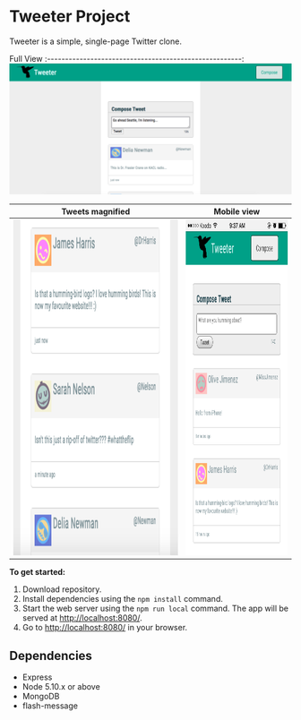 # Tweeter Project

Tweeter is a simple, single-page Twitter clone.

Full View
:------------------------------------------------------:
!["Main view"](https://github.com/zmcadie/tweetr/blob/master/docs/tweetr-main.png?raw=true)

Tweets magnified             |  Mobile view
:-------------------------:|:-------------------------:
<img src="https://github.com/zmcadie/tweetr/blob/master/docs/tweets.png" height="600">  |  <img src="https://github.com/zmcadie/tweetr/blob/master/docs/mobile-tweetr.png" height="600">


**To get started:**
1. Download repository.
2. Install dependencies using the `npm install` command.
3. Start the web server using the `npm run local` command. The app will be served at <http://localhost:8080/>.
4. Go to <http://localhost:8080/> in your browser.


## Dependencies

- Express
- Node 5.10.x or above
- MongoDB
- flash-message